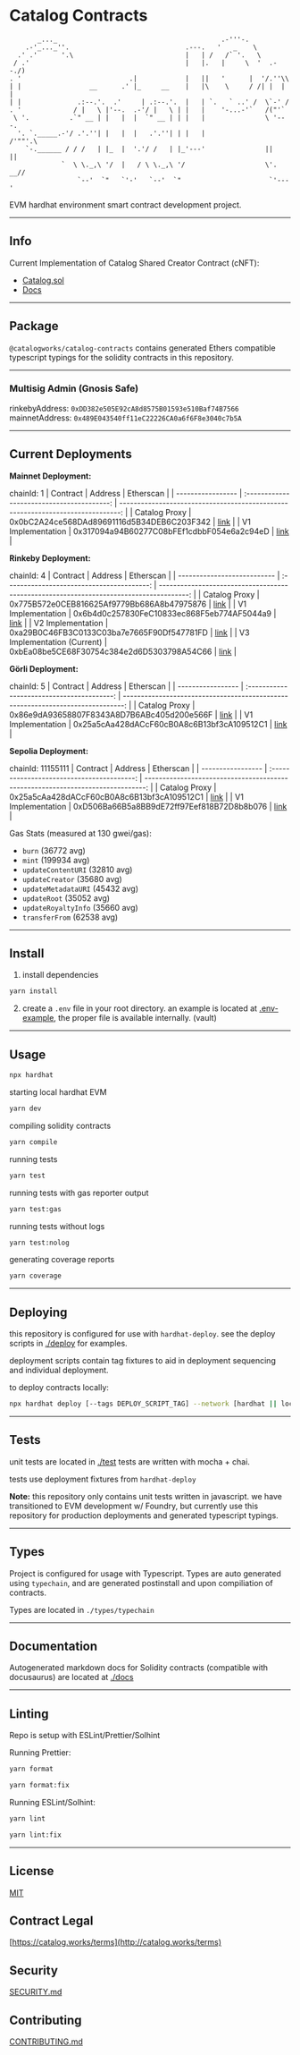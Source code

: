 # Catalog Contracts

```
       _..._                                         .-'''-.
    .-'_..._''.                             .---.   '   _    \
  .' .'      '.\                            |   | /   /` '.   \
 / .'                                       |   |.   |     \  '  .--./)
. '                           .|            |   ||   '      |  '/.''\\
| |                 __      .' |_     __    |   |\    \     / /| |  | |
| |              .:--.'.  .'     | .:--.'.  |   | `.   ` ..' /  \`-' /
. '             / |   \ |'--.  .-'/ |   \ | |   |    '-...-'`   /("'`
 \ '.          .`" __ | |   |  |  `" __ | | |   |               \ '---.
  '. `._____.-'/ .'.''| |   |  |   .'.''| | |   |                /'""'.\
    `-.______ / / /   | |_  |  '.'/ /   | |_'---'               ||     ||
             `  \ \._,\ '/  |   / \ \._,\ '/                    \'. __//
                 `--'  `"   `'-'   `--'  `"                      `'---'
```

EVM hardhat environment smart contract development project.

---

## Info

Current Implementation of Catalog Shared Creator Contract (cNFT):

- [Catalog.sol](./contracts/catalog/Catalog.sol)
- [Docs](./docs/catalog/Catalog.md)

---

## Package

`@catalogworks/catalog-contracts` contains generated Ethers compatible typescript typings for the solidity contracts in this repository.

---

### Multisig Admin (Gnosis Safe)

rinkebyAddress: `0xDD382e505E92cA8d8575B01593e510Baf74B7566`
mainnetAddress: `0x489E043540ff11eC22226CA0a6f6F8e3040c7b5A`

---

## Current Deployments

**Mainnet Deployment:**

chainId: 1
| Contract | Address | Etherscan |
| ----------------- | :----------------------------------------: | ------------------------------------------------------------------------------: |
| Catalog Proxy | 0x0bC2A24ce568DAd89691116d5B34DEB6C203F342 | [link](https://etherscan.io/address/0x0bC2A24ce568DAd89691116d5B34DEB6C203F342) |
| V1 Implementation | 0x317094a94B60277C08bFEf1cdbbF054e6a2c94eD | [link](https://etherscan.io/address/0x317094a94B60277C08bFEf1cdbbF054e6a2c94eD) |

**Rinkeby Deployment:**

chainId: 4
| Contract | Address | Etherscan |
| --------------------------- | :----------------------------------------: | --------------------------------------------------------------------------------------: |
| Catalog Proxy | 0x775B572e0CEB816625Af9779Bb686A8b47975876 | [link](https://rinkeby.etherscan.io/address/0x775B572e0CEB816625Af9779Bb686A8b47975876) |
| V1 Implementation | 0x6b4d0c257830FeC10833ec868F5eb774AF5044a9 | [link](https://rinkeby.etherscan.io/address/0x6b4d0c257830FeC10833ec868F5eb774AF5044a9) |
| V2 Implementation | 0xa29B0C46FB3C0133C03ba7e7665F90Df547781FD | [link](https://rinkeby.etherscan.io/address/0xa29B0C46FB3C0133C03ba7e7665F90Df547781FD) |
| V3 Implementation (Current) | 0xbEa08be5CE68F30754c384e2d6D5303798A54C66 | [link](https://rinkeby.etherscan.io/address/0xbEa08be5CE68F30754c384e2d6D5303798A54C66) |

**Görli Deployment:**

chainId: 5
| Contract | Address | Etherscan |
| ----------------- | :----------------------------------------: | ------------------------------------------------------------------------------: |
| Catalog Proxy | 0x86e9dA93658807F8343A8D7B6ABc405d200e566F | [link](https://goerli.etherscan.io/address/0x86e9dA93658807F8343A8D7B6ABc405d200e566F) |
| V1 Implementation | 0x25a5cAa428dACcF60cB0A8c6B13bf3cA109512C1 | [link](https://goerli.etherscan.io/address/0x25a5cAa428dACcF60cB0A8c6B13bf3cA109512C1) |

**Sepolia Deployment:**

chainId: 11155111
| Contract | Address | Etherscan |
| ----------------- | :----------------------------------------: | ------------------------------------------------------------------------------: |
| Catalog Proxy | 0x25a5cAa428dACcF60cB0A8c6B13bf3cA109512C1 | [link](https://sepolia.otterscan.io/address/0x25a5cAa428dACcF60cB0A8c6B13bf3cA109512C1) |
| V1 Implementation | 0xD506Ba66B5a8BB9dE72ff97Eef818B72D8b8b076 | [link](https://sepolia.otterscan.io/address/0xD506Ba66B5a8BB9dE72ff97Eef818B72D8b8b076) |

Gas Stats (measured at 130 gwei/gas):

-   `burn` (36772 avg)
-   `mint` (199934 avg)
-   `updateContentURI` (32810 avg)
-   `updateCreator` (35680 avg)
-   `updateMetadataURI` (45432 avg)
-   `updateRoot` (35052 avg)
-   `updateRoyaltyInfo` (35660 avg)
-   `transferFrom` (62538 avg)

---

## Install

1. install dependencies

```bash
yarn install
```

2. create a `.env` file in your root directory. an example is located at [.env-example](.env-example), the proper file is available internally. (vault)

---

## Usage

```bash
npx hardhat
```

starting local hardhat EVM

```bash
yarn dev
```

compiling solidity contracts

```bash
yarn compile
```

running tests

```bash
yarn test
```

running tests with gas reporter output

```bash
yarn test:gas
```

running tests without logs

```bash
yarn test:nolog
```

generating coverage reports

```bash
yarn coverage
```

---

## Deploying

this repository is configured for use with `hardhat-deploy`.
see the deploy scripts in [./deploy](./deploy) for examples.

deployment scripts contain tag fixtures to aid in deployment sequencing and individual deployment.

to deploy contracts locally:

```bash
npx hardhat deploy [--tags DEPLOY_SCRIPT_TAG] --network [hardhat || localhost]
```

---

## Tests

unit tests are located in [./test](./test)
tests are written with mocha + chai.

tests use deployment fixtures from `hardhat-deploy`

**Note:**
this repository only contains unit tests written in javascript. we have transitioned to EVM development w/ Foundry, but currently use this repository for production deployments and generated typescript typings.

---

## Types

Project is configured for usage with Typescript.
Types are auto generated using `typechain`, and are generated postinstall and upon compiliation of contracts.

Types are located in `./types/typechain`

---

## Documentation

Autogenerated markdown docs for Solidity contracts (compatible with docusaurus) are located at
[./docs](./docs)

---

## Linting

Repo is setup with ESLint/Prettier/Solhint

Running Prettier:

```bash
yarn format
```

```bash
yarn format:fix
```

Running ESLint/Solhint:

```bash
yarn lint
```

```bash
yarn lint:fix
```

---

## License

[MIT](LICENSE)

## Contract Legal

[https://catalog.works/terms](http://catalog.works/terms)

## Security

[SECURITY.md](SECURITY.md)

## Contributing

[CONTRIBUTING.md](CONTRIBUTING.md)
